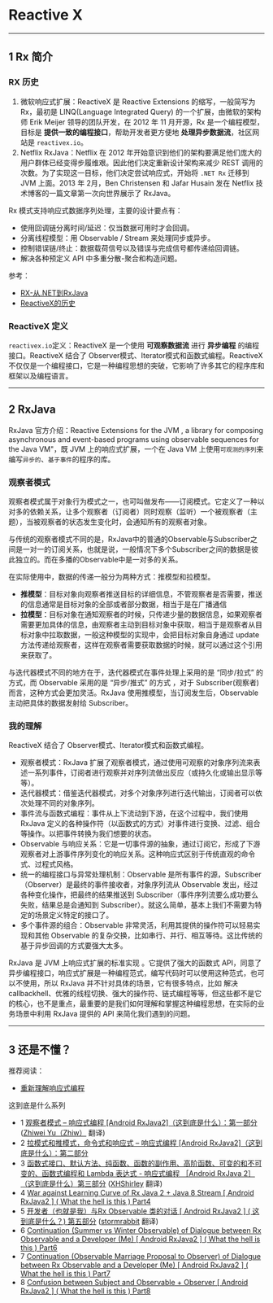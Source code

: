 # Reactive X

---
## 1 Rx 简介

### RX 历史

1. 微软响应式扩展：ReactiveX 是 Reactive Extensions 的缩写，一般简写为 Rx，最初是 LINQ(Language Integrated Query) 的一个扩展，由微软的架构师 Erik Meijer 领导的团队开发，在 2012 年 11 月开源，Rx 是一个编程模型，目标是 **提供一致的编程接口**，帮助开发者更方便地 **处理异步数据流**，社区网站是 `reactivex.io`。
2. Netflix RxJava：Netflix 在 2012 年开始意识到他们的架构要满足他们庞大的用户群体已经变得步履维艰。因此他们决定重新设计架构来减少 REST 调用的次数。为了实现这一目标，他们决定尝试响应式，开始将 `.NET Rx` 迁移到 JVM 上面。2013 年 2月，Ben Christensen 和 Jafar Husain 发在 Netflix 技术博客的一篇文章第一次向世界展示了 RxJava。

Rx 模式支持响应式数据序列处理，主要的设计要点有：

  - 使用回调链分离时间/延迟：仅当数据可用时才会回调。
  - 分离线程模型：用 Observable / Stream 来处理同步或异步。
  - 控制错误链/终止：数据载荷信号以及错误与完成信号都传递给回调链。
  - 解决各种预定义 API 中多重分散-聚合和构造问题。

参考：

- [RX-从.NET到RxJava](https://rxjava.yuxingxin.com/chapter1/chapter1.html)
- [ReactiveX的历史](https://mcxiaoke.gitbooks.io/rxdocs/content/Intro.html)

### ReactiveX 定义

`reactivex.io`定义：ReactiveX 是一个使用 **可观察数据流** 进行 **异步编程** 的编程接口。ReactiveX 结合了 Observer模式、Iterator模式和函数式编程。ReactiveX 不仅仅是一个编程接口，它是一种编程思想的突破，它影响了许多其它的程序库和框架以及编程语言。

---
## 2 RxJava

RxJava 官方介绍：Reactive Extensions for the JVM , a library for composing asynchronous and event-based programs using observable sequences for the Java VM"，既 JVM 上的响应式扩展，一个在 Java VM 上使用`可观测的序列`来编写`异步的`、`基于事件`的程序的库。

### 观察者模式

观察者模式属于对象行为模式之一，也可叫做发布——订阅模式。它定义了一种以对多的依赖关系，让多个观察者（订阅者）同时观察（监听）一个被观察者（主题），当被观察者的状态发生变化时，会通知所有的观察者对象。

与传统的观察者模式不同的是，RxJava中的普通的Observable与Subscriber之间是一对一的订阅关系，也就是说，一般情况下多个Subscriber之间的数据是彼此独立的。而在多播的Observable中是一对多的关系。

在实际使用中，数据的传递一般分为两种方式：推模型和拉模型。

- **推模型**：目标对象向观察者推送目标的详细信息，不管观察者是否需要，推送的信息通常是目标对象的全部或者部分数据，相当于是在广播通信
- **拉模型**：目标对象在通知观察者的时候，只传递少量的数据信息，如果观察者需要更加具体的信息，由观察者主动到目标对象中获取，相当于是观察者从目标对象中拉取数据，一般这种模型的实现中，会把目标对象自身通过 update 方法传递给观察者，这样在观察者需要获取数据的时候，就可以通过这个引用来获取了。

与迭代器模式不同的地方在于，迭代器模式在事件处理上采用的是 “同步/拉式” 的方式，而 Observable 采用的是 “异步/推式” 的方式 ，对于 Subscriber(观察者)而言，这种方式会更加灵活。RxJava 使用推模型，当订阅发生后，Observable 主动把具体的数据发射给 Subscriber。

### 我的理解

ReactiveX 结合了 Observer模式、Iterator模式和函数式编程。

- 观察者模式：RxJava 扩展了观察者模式，通过使用可观察的对象序列流来表述一系列事件，订阅者进行观察并对序列流做出反应（或持久化或输出显示等等）。
- 迭代器模式：借鉴迭代器模式，对多个对象序列进行迭代输出，订阅者可以依次处理不同的对象序列。
- 事件流与函数式编程：事件从上下流动到下游，在这个过程中，我们使用 RxJava 定义的各种操作符（以函数式的方式）对事件进行变换、过滤、组合等操作。以把事件转换为我们想要的状态。
- Observable 与响应关系：它是一切事件源的抽象，通过订阅它，形成了下游观察者对上游事件序列变化的响应关系。这种响应式区别于传统直观的命令式、过程式风格。
- 统一的编程接口与异常处理机制：Observable 是所有事件的源，Subscriber（Observer）是最终的事件接收者，对象序列流从 Observable 发出，经过各种变化操作，把最终的结果推送到 Subscriber（事件序列流要么成功要么失败，结果总是会通知到 Subscriber）。就这么简单，基本上我们不需要为特定的场景定义特定的接口了。
- 多个事件源的组合：Observable 非常灵活，利用其提供的操作符可以轻易实现和其他 Observable 的复杂交换，比如串行、并行、相互等待。这比传统的基于异步回调的方式要强大太多。

RxJava 是 JVM 上响应式扩展的标准实现 。它提供了强大的函数式 API，同意了异步编程接口，响应式扩展是一种编程范式，编写代码时可以使用这种范式，也可以不使用，所以 RxJava 并不针对具体的场景，它有很多特点，比如 解决 callbackhell、优雅的线程切换、强大的操作符、链式编程等等，但这些都不是它的核心，也不是重点，最重要的是我们如何理解和掌握这种编程思想，在实际的业务场景中利用 RxJava 提供的 API 来简化我们遇到的问题。

---
## 3 还是不懂？

推荐阅读：

- [重新理解响应式编程](https://www.jianshu.com/p/c95e29854cb1)

这到底是什么系列

- 1 [观察者模式 – 响应式编程 [Android RxJava2]（这到底是什么）：第一部分](https://gold.xitu.io/entry/58ada9738fd9c5006704f5a1?utm_source=gold-miner&utm_medium=readme&utm_campaign=github) ([Zhiwei Yu（Zhiw）](https://github.com/Zhiw) 翻译)
- 2 [拉模式和推模式，命令式和响应式 – 响应式编程 [Android RxJava2]（这到底是什么）：第二部分](https://juejin.im/entry/58d78547a22b9d006465ca57/?utm_source=gold-miner&utm_medium=readme&utm_campaign=github)
- 3 [函数式接口、默认方法、纯函数、函数的副作用、高阶函数、可变的和不可变的、函数式编程和 Lambda 表达式 - 响应式编程 ［Android RxJava 2］（这到底是什么）第三部分](https://juejin.im/entry/591298eea0bb9f0058b35c7f/?utm_source=gold-miner&utm_medium=readme&utm_campaign=github)  ([XHShirley](https://github.com/XHShirley) 翻译)
- 4 [War against Learning Curve of Rx Java 2 + Java 8 Stream [ Android RxJava2 ] ( What the hell is this ) Part4](http://www.uwanttolearn.com/android/war-learning-curve-rx-java-2-java-8-stream-android-rxjava2-hell-part4/)
- 5 [开发者（也就是我）与Rx Observable 类的对话 [ Android RxJava2 ] ( 这到底是什么？) 第五部分](https://juejin.im/post/590ab4f7128fe10058f35119/?utm_source=gold-miner&utm_medium=readme&utm_campaign=github) ([stormrabbit](https://github.com/stormrabbit) 翻译)
- 6 [Continuation (Summer vs Winter Observable) of Dialogue between Rx Observable and a Developer (Me) [ Android RxJava2 ] ( What the hell is this ) Part6](http://www.uwanttolearn.com/android/continuation-summer-vs-winter-observable-dialogue-rx-observable-developer-android-rxjava2-hell-part6/)
- 7 [Continuation (Observable Marriage Proposal to Observer) of Dialogue between Rx Observable and a Developer (Me) [ Android RxJava2 ] ( What the hell is this ) Part7 ](http://www.uwanttolearn.com/android/continuation-observable-marriage-proposal-observer-dialogue-rx-observable-developer-android-rxjava2-hell-part7/)
- 8 [Confusion between Subject and Observable + Observer [ Android RxJava2 ] ( What the hell is this ) Part8](http://www.uwanttolearn.com/android/confusion-subject-observable-observer-android-rxjava2-hell-part8/)